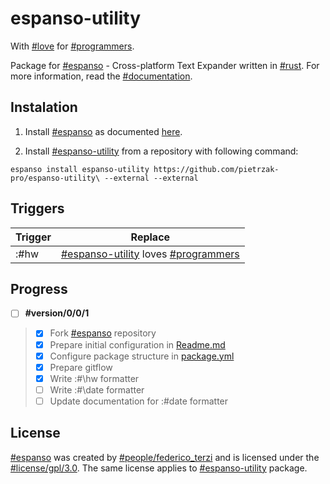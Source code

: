 # espanso-utility

With [#love](https://en.wikipedia.org/wiki/Love) for [#programmers](https://en.wikipedia.org/wiki/Programmer).

Package for [#espanso](https://espanso.org/) - Cross-platform Text Expander written in [#rust](https://www.rust-lang.org/). For more information, read the [#documentation](https://espanso.org/docs/).

## Instalation

1. Install [#espanso](https://espanso.org/) as documented [here](https://espanso.org/install/).

2. Install [#espanso-utility](https://github.com/pietrzak-pro/espanso-utility) from a repository with following command:

```
espanso install espanso-utility https://github.com/pietrzak-pro/espanso-utility\ --external --external
```

## Triggers

| Trigger | Replace |
| --- | --- |
| :#hw | [#espanso-utility](https://github.com/pietrzak-pro/espanso-utility) loves [#programmers](https://en.wikipedia.org/wiki/Programmer) |

## Progress

- [ ] __#version/0/0/1__
> - [x] Fork [#espanso](https://espanso.org/) repository
> - [x] Prepare initial configuration in [Readme.md](espanso-utility/README.md)
> - [x] Configure package structure in [package.yml](0.1.0/package.yml)
> - [x] Prepare gitflow
> - [x] Write :#\hw formatter
> - [ ] Write :#\date formatter
> - [ ] Update documentation for :\#date formatter

## License
[#espanso](https://espanso.org/) was created by [#people/federico_terzi](http://federicoterzi.com/) and is licensed under the [#license/gpl/3.0](https://github.com/federico-terzi/espanso/blob/master/LICENSE). The same license applies to [#espanso-utility](https://github.com/pietrzak-pro/espanso-utility) package.
